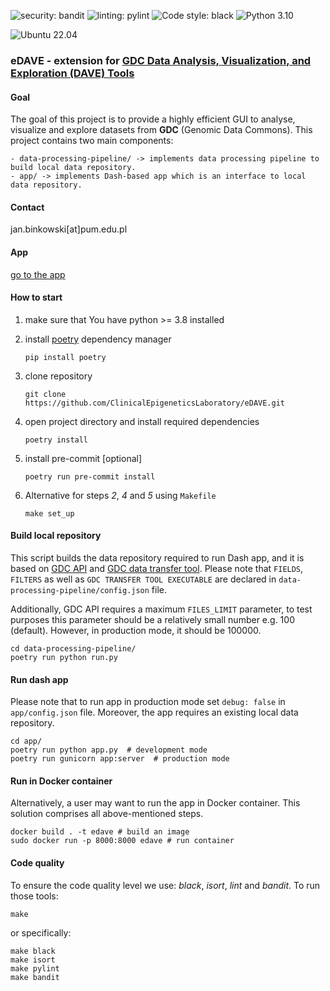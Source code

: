 ![security: bandit](https://img.shields.io/badge/security-bandit-yellow.svg)
![linting: pylint](https://img.shields.io/badge/linting-pylint-yellowgreen)
![Code style: black](https://img.shields.io/badge/code%20style-black-000000.svg)
![Python 3.10](https://img.shields.io/badge/python-3.10-blue.svg)

![Ubuntu 22.04](https://img.shields.io/badge/Ubuntu-E95420?style=for-the-badge&logo=ubuntu&logoColor=white)

### eDAVE - extension for [GDC Data Analysis, Visualization, and Exploration (DAVE) Tools](https://gdc.cancer.gov/analyze-data/gdc-dave-tools)


#### Goal
The goal of this project is to provide a highly efficient GUI to analyse, visualize and explore datasets from **GDC** (Genomic Data Commons).
This project contains two main components:

```
- data-processing-pipeline/ -> implements data processing pipeline to build local data repository.
- app/ -> implements Dash-based app which is an interface to local data repository.
```

#### Contact
jan.binkowski[at]pum.edu.pl

#### App
[go to the app](https://edave.pum.edu.pl/)

#### How to start
1. make sure that You have python >= 3.8 installed
2. install [poetry](https://python-poetry.org/) dependency manager

       pip install poetry

3. clone repository

       git clone https://github.com/ClinicalEpigeneticsLaboratory/eDAVE.git

4. open project directory and install required dependencies

       poetry install

5. install pre-commit [optional]

       poetry run pre-commit install

6. Alternative for steps *2*, *4* and *5* using `Makefile`

       make set_up

#### Build local repository
This script builds the data repository required to run Dash app, and it is
based on [GDC API](https://gdc.cancer.gov/developers/gdc-application-programming-interface-api)
and [GDC data transfer tool](https://docs.gdc.cancer.gov/Data_Transfer_Tool/Users_Guide/Getting_Started/).
Please note that `FIELDS`, `FILTERS` as well as `GDC TRANSFER TOOL EXECUTABLE`
are declared in `data-processing-pipeline/config.json` file.

Additionally, GDC API requires a maximum `FILES_LIMIT` parameter, to test purposes this parameter should
be a relatively small number e.g. 100 (default). However, in production mode, it should be 100000.

    cd data-processing-pipeline/
    poetry run python run.py

#### Run dash app
Please note that to run app in production mode set `debug: false` in `app/config.json` file. Moreover,
the app requires an existing local data repository.

    cd app/
    poetry run python app.py  # development mode
    poetry run gunicorn app:server  # production mode

#### Run in Docker container
Alternatively, a user may want to run the app in Docker container. This solution comprises all above-mentioned steps.

    docker build . -t edave # build an image
    sudo docker run -p 8000:8000 edave # run container

#### Code quality
To ensure the code quality level we use: *black*, *isort*, *lint* and *bandit*. To run those tools:

    make

or specifically:

    make black
    make isort
    make pylint
    make bandit
